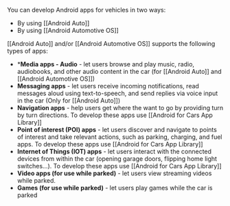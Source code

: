 You can develop Android apps for vehicles in two ways:
* By using [[Android Auto]]
* By using [[Android Automotive OS]]

[[Android Auto]] and/or [[Android Automotive OS]] supports the following types of apps:

* ***Media apps - Audio** - let users browse and play music, radio, audiobooks, and other audio content in the car (for [[Android Auto]] and [[Android Automotive OS]])
* **Messaging apps** - let users receive incoming notifications, read messages aloud using text-to-speech, and send replies via voice input in the car (Only for [[Android Auto]])
* **Navigation apps** - help users get where the want to go by providing turn by turn directions. To develop these apps use [[Android for Cars App Library]]
* **Point of interest (POI) apps** - let users discover and navigate to points of interest and take relevant actions, such as parking, charging, and fuel apps. To develop these apps use [[Android for Cars App Library]]
* **Internet of Things (IOT) apps** - let users interact with the connected devices from within the car (opening garage doors, flipping home light switches...). To develop these apps use [[Android for Cars App Library]]
* **Video apps (for use while parked)** - let users view streaming videos while parked.
* **Games (for use while parked)** - let users play games while the car is parked

